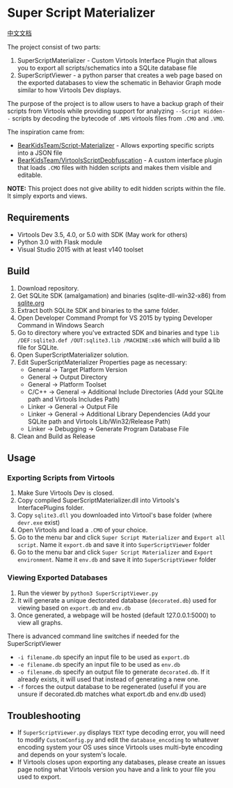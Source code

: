 # Super Script Materializer

[中文文档](./README_ZH.md)

The project consist of two parts:

  1. SuperScriptMaterializer - Custom Virtools Interface Plugin that allows you to export all scripts/schematics into a SQLite database file
  2. SuperScriptViewer - a python parser that creates a web page based on the exported databases to view the schematic in Behavior Graph mode similar to how Virtools Dev displays.

The purpose of the project is to allow users to have a backup graph of their scripts from Virtools while providing support for analyzing `--Script Hidden--` scripts by decoding the bytecode of `.NMS` virtools files from `.CMO` and `.VMO`. 

The inspiration came from:
  - [BearKidsTeam/Script-Materializer](https://github.com/BearKidsTeam/Script-Materializer) - Allows exporting specific scripts into a JSON file
  - [BearKidsTeam/VirtoolsScriptDeobfuscation](https://github.com/BearKidsTeam/VirtoolsScriptDeobfuscation) - A custom interface plugin that loads `.CMO` files with hidden scripts and makes them visible and editable.

**NOTE:** This project does not give ability to edit hidden scripts within the file. It simply exports and views.

## Requirements
  - Virtools Dev 3.5, 4.0, or 5.0 with SDK (May work for others)
  - Python 3.0 with Flask module
  - Visual Studio 2015 with at least v140 toolset

## Build

  1. Download repository.
  2. Get SQLite SDK (amalgamation) and binaries (sqlite-dll-win32-x86) from [sqlite.org](http://www.sqlite.org/)
  3. Extract both SQLite SDK and binaries to the same folder.
  4. Open Developer Command Prompt for VS 2015 by typing Developer Command in Windows Search
  5. Go to directory where you've extracted SDK and binaries and type `lib /DEF:sqlite3.def /OUT:sqlite3.lib /MACHINE:x86` which will build a lib file for SQLite.
  6. Open SuperScriptMaterializer solution.
  7. Edit SuperScriptMaterializer Properties page as necessary:
     - General -> Target Platform Version
     - General -> Output Directory
     - General -> Platform Toolset
     - C/C++ -> General -> Additional Include Directories (Add your SQLite path and Virtools Includes Path)
     - Linker -> General -> Output File
     - Linker -> General -> Additional Library Dependencies (Add your SQLite path and Virtools Lib/Win32/Release Path)
     - Linker -> Debugging -> Generate Program Database File
  8. Clean and Build as Release



## Usage

### Exporting Scripts from Virtools

  1. Make Sure Virtools Dev is closed.
  2. Copy compiled SuperScriptMaterializer.dll into Virtools's InterfacePlugins folder.
  3. Copy `sqlite3.dll` you downloaded into Virtool's base folder (where `devr.exe` exist)
  4. Open Virtools and load a `.CMO` of your choice.
  5. Go to the menu bar and click `Super Script Materializer` and `Export all script`. Name it `export.db` and save it into `SuperScriptViewer` folder
  6. Go to the menu bar and click `Super Script Materializer` and `Export environment`. Name it `env.db` and save it into `SuperScriptViewer` folder

### Viewing Exported Databases
  1. Run the viewer by `python3 SuperScriptViewer.py`
  2. It will generate a unique dectorated database (`decorated.db`) used for viewing based on `export.db` and `env.db`
  3. Once generated, a webpage will be hosted (default 127.0.0.1:5000) to view all graphs.

There is advanced command line switches if needed for the SuperScriptViewer
  - `-i filename.db` specify an input file to be used as `export.db`
  - `-e filename.db` specify an input file to be used as `env.db`
  - `-o filename.db` specify an output file to generate `decorated.db`. If it already exists, it will used that instead of generating a new one.
  - `-f` forces the output database to be regenerated (useful if you are unsure if decorated.db matches what export.db and env.db used)

## Troubleshooting

  - If `SuperScriptViewer.py` displays `TEXT` type decoding error, you will need to modify `CustomConfig.py` and edit the `database_encoding` to whatever encoding system your OS uses since Virtools uses multi-byte encoding and depends on your system's locale.
  - If Virtools closes upon exporting any databases, please create an issues page noting what Virtools version you have and a link to your file you used to export.

